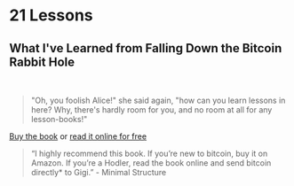 # 21 Lessons
## What I've Learned from Falling Down the Bitcoin Rabbit Hole

<br>
<LanguageDropdown/>

> "Oh, you foolish Alice!" she said again, "how can you learn lessons in here? Why, there's hardly room for you, and no room at all for any lesson-books!"

[Buy the book](https://amzn.to/2Wa4qJo) or [read it online for free](./.book.md)

> “I highly recommend this book. If you’re new to bitcoin, buy it on Amazon. If you’re a Hodler, read the book online and send bitcoin directly* to Gigi.” - Minimal Structure